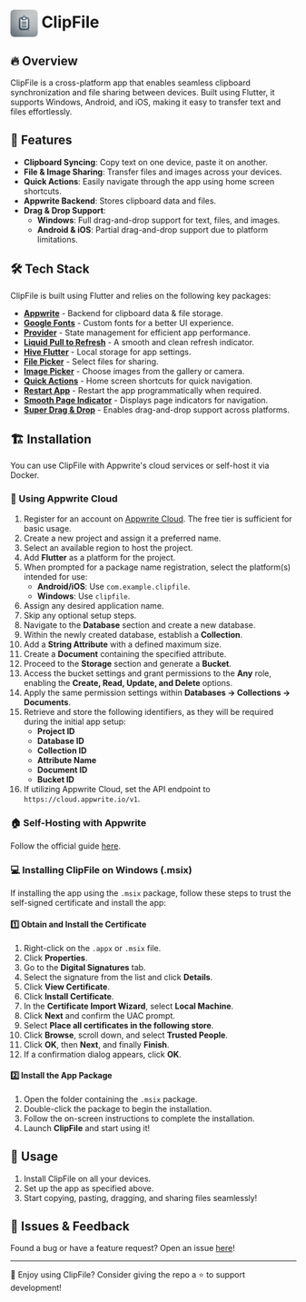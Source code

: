 # <img src="icon.png" width="48" align="center"> ClipFile  

## 🔥 Overview  

ClipFile is a cross-platform app that enables seamless clipboard synchronization and file sharing between devices. Built using Flutter, it supports Windows, Android, and iOS, making it easy to transfer text and files effortlessly.  

## 🚀 Features  
- **Clipboard Syncing**: Copy text on one device, paste it on another.  
- **File & Image Sharing**: Transfer files and images across your devices.  
- **Quick Actions**: Easily navigate through the app using home screen shortcuts.  
- **Appwrite Backend**: Stores clipboard data and files.  
- **Drag & Drop Support**:  
  - **Windows**: Full drag-and-drop support for text, files, and images.  
  - **Android & iOS**: Partial drag-and-drop support due to platform limitations.  

## 🛠️ Tech Stack  
ClipFile is built using Flutter and relies on the following key packages:  
- **[Appwrite](https://appwrite.io/)** - Backend for clipboard data & file storage.  
- **[Google Fonts](https://pub.dev/packages/google_fonts)** - Custom fonts for a better UI experience.  
- **[Provider](https://pub.dev/packages/provider)** - State management for efficient app performance.  
- **[Liquid Pull to Refresh](https://pub.dev/packages/liquid_pull_to_refresh)** - A smooth and clean refresh indicator.  
- **[Hive Flutter](https://pub.dev/packages/hive_flutter)** - Local storage for app settings.  
- **[File Picker](https://pub.dev/packages/file_picker)** - Select files for sharing.  
- **[Image Picker](https://pub.dev/packages/image_picker)** - Choose images from the gallery or camera.  
- **[Quick Actions](https://pub.dev/packages/quick_actions)** - Home screen shortcuts for quick navigation.  
- **[Restart App](https://pub.dev/packages/restart_app)** - Restart the app programmatically when required.  
- **[Smooth Page Indicator](https://pub.dev/packages/smooth_page_indicator)** - Displays page indicators for navigation.  
- **[Super Drag & Drop](https://pub.dev/packages/super_drag_and_drop)** - Enables drag-and-drop support across platforms.  

## 🏗️ Installation  
You can use ClipFile with Appwrite's cloud services or self-host it via Docker.  

### 📌 Using Appwrite Cloud  
1. Register for an account on [Appwrite Cloud](https://cloud.appwrite.io/). The free tier is sufficient for basic usage.  
2. Create a new project and assign it a preferred name.  
3. Select an available region to host the project.  
4. Add **Flutter** as a platform for the project.  
5. When prompted for a package name registration, select the platform(s) intended for use:  
   - **Android/iOS**: Use `com.example.clipfile`.  
   - **Windows**: Use `clipfile`.  
6. Assign any desired application name.  
7. Skip any optional setup steps.  
8. Navigate to the **Database** section and create a new database.  
9. Within the newly created database, establish a **Collection**.  
10. Add a **String Attribute** with a defined maximum size.  
11. Create a **Document** containing the specified attribute.  
12. Proceed to the **Storage** section and generate a **Bucket**.  
13. Access the bucket settings and grant permissions to the **Any** role, enabling the **Create, Read, Update, and Delete** options.  
14. Apply the same permission settings within **Databases → Collections → Documents**.  
15. Retrieve and store the following identifiers, as they will be required during the initial app setup:  
    - **Project ID**  
    - **Database ID**  
    - **Collection ID**  
    - **Attribute Name**  
    - **Document ID**  
    - **Bucket ID**  
16. If utilizing Appwrite Cloud, set the API endpoint to `https://cloud.appwrite.io/v1`.  

### 🏠 Self-Hosting with Appwrite  
Follow the official guide [here](https://appwrite.io/docs/advanced/self-hosting).  

### 💻 Installing ClipFile on Windows (.msix)  
If installing the app using the `.msix` package, follow these steps to trust the self-signed certificate and install the app:  

#### 1️⃣ Obtain and Install the Certificate  
1. Right-click on the `.appx` or `.msix` file.  
2. Click **Properties**.  
3. Go to the **Digital Signatures** tab.  
4. Select the signature from the list and click **Details**.  
5. Click **View Certificate**.  
6. Click **Install Certificate**.  
7. In the **Certificate Import Wizard**, select **Local Machine**.  
8. Click **Next** and confirm the UAC prompt.  
9. Select **Place all certificates in the following store**.  
10. Click **Browse**, scroll down, and select **Trusted People**.  
11. Click **OK**, then **Next**, and finally **Finish**.  
12. If a confirmation dialog appears, click **OK**.  

#### 2️⃣ Install the App Package  
1. Open the folder containing the `.msix` package.  
2. Double-click the package to begin the installation.  
3. Follow the on-screen instructions to complete the installation.  
4. Launch **ClipFile** and start using it!  

## 📖 Usage  
1. Install ClipFile on all your devices.  
2. Set up the app as specified above.  
3. Start copying, pasting, dragging, and sharing files seamlessly!  

## 🐛 Issues & Feedback  
Found a bug or have a feature request? Open an issue [here](https://github.com/Ram3ez/ClipFile/issues)!  

---  
💙 Enjoy using ClipFile? Consider giving the repo a ⭐ to support development!  
